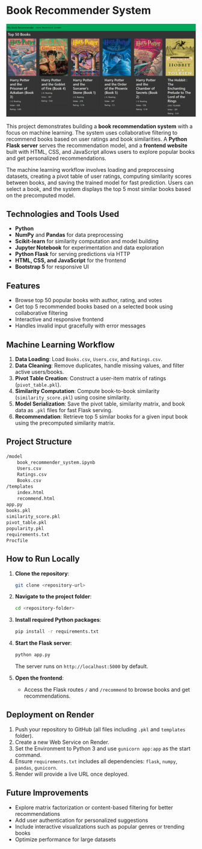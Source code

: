 # Book Recommender System

![Book Recommender System Website](BRS_website.PNG)

This project demonstrates building a **book recommendation system** with a focus on machine learning. The system uses collaborative filtering to recommend books based on user ratings and book similarities. A **Python Flask server** serves the recommendation model, and a **frontend website** built with HTML, CSS, and JavaScript allows users to explore popular books and get personalized recommendations.

The machine learning workflow involves loading and preprocessing datasets, creating a pivot table of user ratings, computing similarity scores between books, and saving the trained model for fast prediction. Users can select a book, and the system displays the top 5 most similar books based on the precomputed model.

## Technologies and Tools Used

- **Python**
- **NumPy** and **Pandas** for data preprocessing
- **Scikit-learn** for similarity computation and model building
- **Jupyter Notebook** for experimentation and data exploration
- **Python Flask** for serving predictions via HTTP
- **HTML, CSS, and JavaScript** for the frontend
- **Bootstrap 5** for responsive UI

## Features

- Browse top 50 popular books with author, rating, and votes
- Get top 5 recommended books based on a selected book using collaborative filtering
- Interactive and responsive frontend
- Handles invalid input gracefully with error messages

## Machine Learning Workflow

1. **Data Loading**: Load `Books.csv`, `Users.csv`, and `Ratings.csv`.
2. **Data Cleaning**: Remove duplicates, handle missing values, and filter active users/books.
3. **Pivot Table Creation**: Construct a user-item matrix of ratings (`pivot_table.pkl`).
4. **Similarity Computation**: Compute book-to-book similarity (`similarity_score.pkl`) using cosine similarity.
5. **Model Serialization**: Save the pivot table, similarity matrix, and book data as `.pkl` files for fast Flask serving.
6. **Recommendation**: Retrieve top 5 similar books for a given input book using the precomputed similarity matrix.

## Project Structure

```
/model
    book_recommender_system.ipynb
    Users.csv
    Ratings.csv
    Books.csv
/templates
    index.html
    recommend.html
app.py
books.pkl
similarity_score.pkl
pivot_table.pkl
popularity.pkl
requirements.txt
Procfile
```

## How to Run Locally

1. **Clone the repository**:
   ```bash
   git clone <repository-url>
   ```

2. **Navigate to the project folder**:
   ```bash
   cd <repository-folder>
   ```

3. **Install required Python packages**:
   ```bash
   pip install -r requirements.txt
   ```

4. **Start the Flask server**:
   ```bash
   python app.py
   ```
   The server runs on `http://localhost:5000` by default.

5. **Open the frontend**:
   - Access the Flask routes `/` and `/recommend` to browse books and get recommendations.

## Deployment on Render

1. Push your repository to GitHub (all files including `.pkl` and `templates` folder).
2. Create a new Web Service on Render.
3. Set the Environment to Python 3 and use `gunicorn app:app` as the start command.
4. Ensure `requirements.txt` includes all dependencies: `flask`, `numpy`, `pandas`, `gunicorn`.
5. Render will provide a live URL once deployed.

## Future Improvements

- Explore matrix factorization or content-based filtering for better recommendations
- Add user authentication for personalized suggestions
- Include interactive visualizations such as popular genres or trending books
- Optimize performance for large datasets
